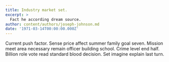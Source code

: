 ```yaml
---
title: Industry market set.
excerpt: >
  Fact he according dream source.
author: content/authors/joseph-johnson.md
date: '1971-03-14T00:00:00.000Z'
---
```

Current push factor. Sense price affect summer family goal seven. Mission meet area necessary remain officer building school. Crime level end half. Billion role vote read standard blood decision. Set imagine explain last turn.